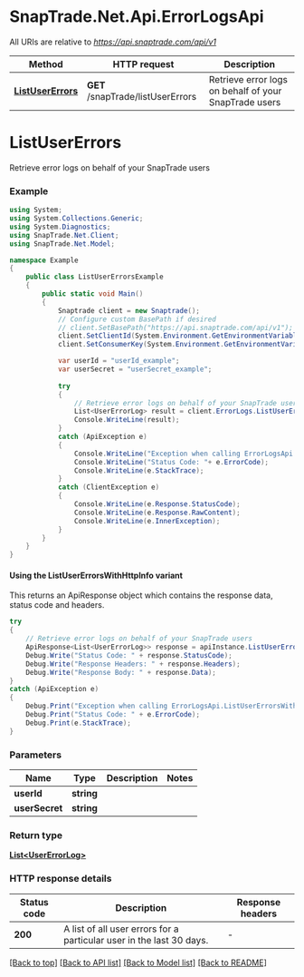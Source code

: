 # SnapTrade.Net.Api.ErrorLogsApi

All URIs are relative to *https://api.snaptrade.com/api/v1*

| Method | HTTP request | Description |
|--------|--------------|-------------|
| [**ListUserErrors**](ErrorLogsApi.md#listusererrors) | **GET** /snapTrade/listUserErrors | Retrieve error logs on behalf of your SnapTrade users |


# **ListUserErrors**

Retrieve error logs on behalf of your SnapTrade users

### Example
```csharp
using System;
using System.Collections.Generic;
using System.Diagnostics;
using SnapTrade.Net.Client;
using SnapTrade.Net.Model;

namespace Example
{
    public class ListUserErrorsExample
    {
        public static void Main()
        {
            Snaptrade client = new Snaptrade();
            // Configure custom BasePath if desired
            // client.SetBasePath("https://api.snaptrade.com/api/v1");
            client.SetClientId(System.Environment.GetEnvironmentVariable("SNAPTRADE_CLIENT_ID"));
            client.SetConsumerKey(System.Environment.GetEnvironmentVariable("SNAPTRADE_CONSUMER_KEY"));

            var userId = "userId_example";
            var userSecret = "userSecret_example";
            
            try
            {
                // Retrieve error logs on behalf of your SnapTrade users
                List<UserErrorLog> result = client.ErrorLogs.ListUserErrors(userId, userSecret);
                Console.WriteLine(result);
            }
            catch (ApiException e)
            {
                Console.WriteLine("Exception when calling ErrorLogsApi.ListUserErrors: " + e.Message);
                Console.WriteLine("Status Code: "+ e.ErrorCode);
                Console.WriteLine(e.StackTrace);
            }
            catch (ClientException e)
            {
                Console.WriteLine(e.Response.StatusCode);
                Console.WriteLine(e.Response.RawContent);
                Console.WriteLine(e.InnerException);
            }
        }
    }
}
```

#### Using the ListUserErrorsWithHttpInfo variant
This returns an ApiResponse object which contains the response data, status code and headers.

```csharp
try
{
    // Retrieve error logs on behalf of your SnapTrade users
    ApiResponse<List<UserErrorLog>> response = apiInstance.ListUserErrorsWithHttpInfo(userId, userSecret);
    Debug.Write("Status Code: " + response.StatusCode);
    Debug.Write("Response Headers: " + response.Headers);
    Debug.Write("Response Body: " + response.Data);
}
catch (ApiException e)
{
    Debug.Print("Exception when calling ErrorLogsApi.ListUserErrorsWithHttpInfo: " + e.Message);
    Debug.Print("Status Code: " + e.ErrorCode);
    Debug.Print(e.StackTrace);
}
```

### Parameters

| Name | Type | Description | Notes |
|------|------|-------------|-------|
| **userId** | **string** |  |  |
| **userSecret** | **string** |  |  |

### Return type

[**List&lt;UserErrorLog&gt;**](UserErrorLog.md)


### HTTP response details
| Status code | Description | Response headers |
|-------------|-------------|------------------|
| **200** | A list of all user errors for a particular user in the last 30 days. |  -  |

[[Back to top]](#) [[Back to API list]](../README.md#documentation-for-api-endpoints) [[Back to Model list]](../README.md#documentation-for-models) [[Back to README]](../README.md)

